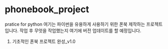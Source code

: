 # phonebook_project
pratice for python
여기는 파이썬을 유용하게 사용하기 위한 폰북 제작하는 프로젝트입니다.
작업 후 무엇을 작업했는지 여기에 버전 업데이트를 할 예정입니다.

1. 기초적인 폰북 프로젝트 완성_v1.0
